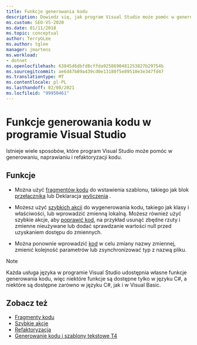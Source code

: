 ```yaml
---
title: Funkcje generowania kodu
description: Dowiedz się, jak program Visual Studio może pomóc w generowaniu, naprawianiu i refaktoryzacji kodu.
ms.custom: SEO-VS-2020
ms.date: 01/11/2018
ms.topic: conceptual
author: TerryGLee
ms.author: tglee
manager: jmartens
ms.workload:
- dotnet
ms.openlocfilehash: 63845d6dbfd8cffda9258690481253827b29754b
ms.sourcegitcommit: ae6d47b09a439cd0e13180f5e89510e3e347fd47
ms.translationtype: MT
ms.contentlocale: pl-PL
ms.lasthandoff: 02/08/2021
ms.locfileid: "99950461"
---
```

# <a name="code-generation-features-in-visual-studio"></a>Funkcje generowania kodu w programie Visual Studio

Istnieje wiele sposobów, które program Visual Studio może pomóc w generowaniu, naprawianiu i refaktoryzacji kodu.

## <a name="features"></a>Funkcje

- Można użyć [fragmentów kodu](../ide/code-snippets.md) do wstawienia szablonu, takiego jak blok [przełącznika](/dotnet/csharp/language-reference/keywords/switch) lub Deklaracja [wyliczenia](/dotnet/csharp/language-reference/keywords/enum) .

- Możesz użyć [szybkich akcji](../ide/quick-actions.md) do wygenerowania kodu, takiego jak klasy i właściwości, lub wprowadzić zmienną lokalną. Możesz również użyć szybkie akcje, aby [poprawić kod](../ide/common-quick-actions.md), na przykład usunąć zbędne rzuty i zmienne nieużywane lub dodać sprawdzanie wartości null przed uzyskaniem dostępu do zmiennych.

- Można ponownie wprowadzić [kod](../ide/refactoring-in-visual-studio.md) w celu zmiany nazwy zmiennej, zmienić kolejność parametrów lub zsynchronizować typ z nazwą pliku.

> [!NOTE]
> Każda usługa języka w programie Visual Studio udostępnia własne funkcje generowania kodu, więc niektóre funkcje są dostępne tylko w języku C#, a niektóre są dostępne zarówno w języku C#, jak i w Visual Basic.

## <a name="see-also"></a>Zobacz też

- [Fragmenty kodu](../ide/code-snippets.md)
- [Szybkie akcje](../ide/quick-actions.md)
- [Refaktoryzacja](../ide/refactoring-in-visual-studio.md)
- [Generowanie kodu i szablony tekstowe T4](../modeling/code-generation-and-t4-text-templates.md)
